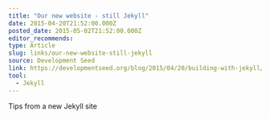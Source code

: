 ```yaml
---
title: "Our new website - still Jekyll"
date: 2015-04-20T21:52:00.000Z
posted_date: 2015-05-02T21:52:00.000Z
editor_recommends:
type: Article
slug: links/our-new-website-still-jekyll
source: Development Seed
link: https://developmentseed.org/blog/2015/04/20/building-with-jekyll/
tool:
  - Jekyll
---
```

Tips from a new Jekyll site



